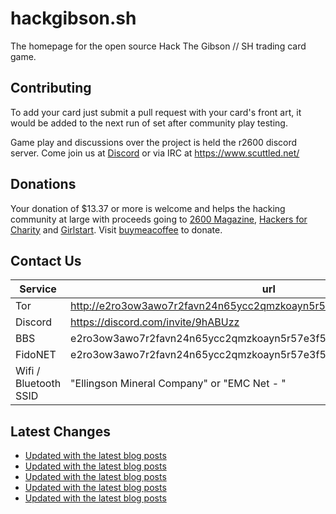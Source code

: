 # hackgibson.sh
The homepage for the open source Hack The Gibson // SH trading card game.


## Contributing

To add your card just submit a pull request with your card's front art, it would be added to the next run of set after community play testing.

Game play and discussions over the project is held the r2600 discord server. Come join us at [Discord](https://discord.com/invite/9hABUzz) or via IRC at https://www.scuttled.net/


## Donations

Your donation of $13.37 or more is welcome and helps the hacking community at large with proceeds going to [2600 Magazine](https://2600.com/), [Hackers for Charity](https://hackersforcharity.org) and [Girlstart](https://girlstart.org).  Visit [buymeacoffee](https://www.buymeacoffee.com/hackgibson.sh) to donate.


## Contact Us

Service | url
-|-
Tor | http://e2ro3ow3awo7r2favn24n65ycc2qmzkoayn5r57e3f56nvjwdcgg32ad.onion
Discord | https://discord.com/invite/9hABUzz
BBS | e2ro3ow3awo7r2favn24n65ycc2qmzkoayn5r57e3f56nvjwdcgg32ad.onion:23
FidoNET | e2ro3ow3awo7r2favn24n65ycc2qmzkoayn5r57e3f56nvjwdcgg32ad.onion:24554
Wifi / Bluetooth SSID | "Ellingson Mineral Company" or "EMC Net - <fidonet address>"

## Latest Changes
<!-- BLOG-POST-LIST:START -->
- [Updated with the latest blog posts](https://github.com/DFW2600/hackgibson.sh/commit/f1ee35d693e0bf28291f682de1318148ed0c42ac)
- [Updated with the latest blog posts](https://github.com/DFW2600/hackgibson.sh/commit/f093a30ad6f4f125e9cf5e7378af6f80f2dd2581)
- [Updated with the latest blog posts](https://github.com/DFW2600/hackgibson.sh/commit/8694b5bbadfea6257907e4124adbcccfd3729d26)
- [Updated with the latest blog posts](https://github.com/DFW2600/hackgibson.sh/commit/fb7cba296270a998d242218513d76efa7e1589dd)
- [Updated with the latest blog posts](https://github.com/DFW2600/hackgibson.sh/commit/0171b43fd9c6eabd61fbb5c0fad7bfbb5bc37c04)
<!-- BLOG-POST-LIST:END -->
